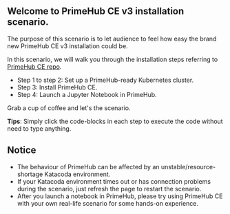 <!-- Global site tag (gtag.js) - Google Analytics -->
<script async src="https://www.googletagmanager.com/gtag/js?id=UA-123266454-4"></script>
<script>
  window.dataLayer = window.dataLayer || [];
  function gtag(){dataLayer.push(arguments);}
  gtag('js', new Date());

  gtag('config', 'UA-123266454-4');
</script>


## Welcome to PrimeHub CE v3 installation scenario.

The purpose of this scenario is to let audience to feel how easy the brand new PrimeHub CE v3 installation could be.

In this scenario, we will walk you through the installation steps referring to [PrimeHub CE repo](https://github.com/InfuseAI/primehub/blob/master/INSTALL.md).

+ Step 1 to step 2: Set up a PrimeHub-ready Kubernetes cluster.
+ Step 3: Install PrimeHub CE.
+ Step 4: Launch a Jupyter Notebook in PrimeHub.

Grab a cup of coffee and let's the scenario.

**Tips**: Simply click the code-blocks in each step to execute the code without need to type anything.

## Notice

+ The behaviour of PrimeHub can be affected by an unstable/resource-shortage Katacoda environment.
+ If your Katacoda environment times out or has connection problems during the scenario, just refresh the page to restart the scenario.
+ After you launch a notebook in PrimeHub, please try using PrimeHub CE with your own real-life scenario for some hands-on experience.
